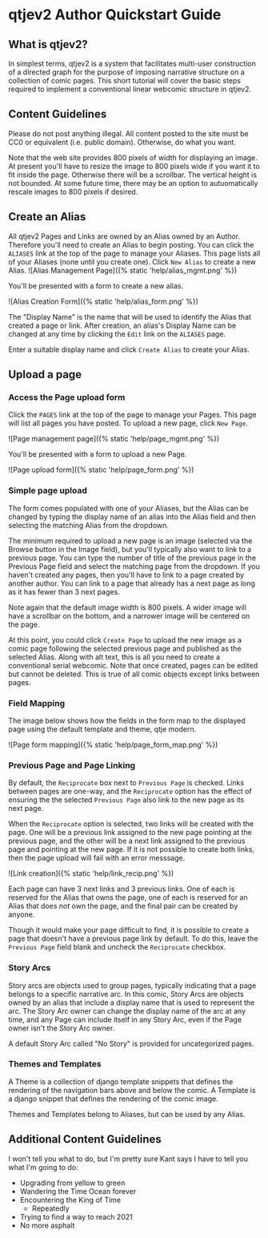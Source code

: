 # qtjev2 Author Quickstart Guide

## What is qtjev2?

In simplest terms, qtjev2 is a system that facilitates multi-user construction of a directed graph for the purpose of imposing narrative structure on a collection of comic pages. This short tutorial will cover the basic steps required to implement a conventional linear webcomic structure in qtjev2.

## Content Guidelines

Please do not post anything illegal. All content posted to the site must be CC0 or equivalent (i.e. public domain). Otherwise, do what you want.

Note that the web site provides 800 pixels of width for displaying an image. At present you'll have to resize the image to 800 pixels wide if you want it to fit inside the page. Otherwise there will be a scrollbar. The vertical height is not bounded. At some future time, there may be an option to autuomatically rescale images to 800 pixels if desired.

## Create an Alias

All qtjev2 Pages and Links are owned by an Alias owned by an Author. Therefore you'll need to create an Alias to begin posting. You can click the `ALIASES` link at the top of the page to manage your Aliases. This page lists all of your Aliases (none until you create one). Click `New Alias` to create a new Alias.
![Alias Management Page]({% static 'help/alias_mgmt.png' %})

You'll be presented with a form to create a new alias.

![Alias Creation Form]({% static 'help/alias_form.png' %})

The "Display Name" is the name that will be used to identify the Alias that created a page or link. After creation, an alias's Display Name can be changed at any time by clicking the `Edit` link on the `ALIASES` page.

Enter a suitable display name and click `Create Alias` to create your Alias.

## Upload a page

### Access the Page upload form

Click the `PAGES` link at the top of the page to manage your Pages. This page will list all pages you have posted. To upload a new page, click `New Page`.

![Page management page]({% static 'help/page_mgmt.png' %})

You'll be presented with a form to upload a new Page.

![Page upload form]({% static 'help/page_form.png' %})

### Simple page upload

The form comes populated with one of your Aliases, but the Alias can be changed by typing the display name of an alias into the Alias field and then selecting the matching Alias from the dropdown.

The minimum required to upload a new page is an image (selected via the Browse button in the Image field), but you'll typically also want to link to a previous page. You can type the number of title of the previous page in the Previous Page field and select the matching page from the dropdown. If you haven't created any pages, then you'll have to link to a page created by another author. You can link to a page that already has a next page as long as it has fewer than 3 next pages.

Note again that the default image width is 800 pixels. A wider image will have a scrollbar on the bottom, and a narrower image will be centered on the page.

At this point, you could click `Create Page` to upload the new image as a comic page following the selected previous page and published as the selected Alias. Along with alt text, this is all you need to create a conventional serial webcomic. Note that once created, pages can be edited but cannot be deleted. This is true of all comic objects except links between pages.

### Field Mapping

The image below shows how the fields in the form map to the displayed page using the default template and theme, qtje modern.

![Page form mapping]({% static 'help/page_form_map.png' %})

### Previous Page and Page Linking

By default, the `Reciprocate` box next to `Previous Page` is checked. Links between pages are one-way, and the `Reciprocate` option has the effect of ensuring the the selected `Previous Page` also link to the new page as its next page.

When the `Reciprocate` option is selected, two links will be created with the page. One will be a previous link assigned to the new page pointing at the previous page, and the other will be a next link assigned to the previous page and pointing at the new page. If it is not possible to create both links, then the page upload will fail with an error messsage.

![Link creation]({% static 'help/link_recip.png' %})

Each page can have 3 next links and 3 previous links. One of each is reserved for the Alias that owns the page, one of each is reserved for an Alias that does _not_ own the page, and the final pair can be created by anyone.

Though it would make your page difficult to find, it is possible to create a page that doesn't have a previous page link by default. To do this, leave the `Previous Page` field blank and uncheck the `Reciprocate` checkbox.


### Story Arcs

Story arcs are objects used to group pages, typically indicating that a page belongs to a specific narrative arc. In this comic, Story Arcs are objects owned by an alias that include a display name that is used to represent the arc. The Story Arc owner can change the display name of the arc at any time, and any Page can include itself in any Story Arc, even if the Page owner isn't the Story Arc owner.

A default Story Arc called "No Story" is provided for uncategorized pages.

### Themes and Templates

A Theme is a collection of django template snippets that defines the rendering of the navigation bars above and below the comic. A Template is a django snippet that defines the rendering of the comic image.

Themes and Templates belong to Aliases, but can be used by any Alias.

## Additional Content Guidelines

I won't tell you what to do, but I'm pretty sure Kant says I have to tell you what I'm going to do:

* Upgrading from yellow to green
* Wandering the Time Ocean forever
* Encountering the King of Time
    * Repeatedly
* Trying to find a way to reach 2021
* No more asphalt
